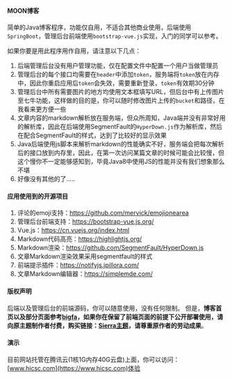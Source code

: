 #### MOON博客
简单的Java博客程序，功能仅自用，不适合其他商业使用，后端使用`SpringBoot`，管理后台前端使用`bootstrap-vue.js`实现，入门的同学可以参考。

如果你要是用此程序用作自用，请注意以下几点：
1. 后端管理后台没有用户管理功能，仅在配置文件中配置一个用户当做管理员
2. 管理后台的每个接口均需要在`header`中添加`token`，服务端将`token`放在内存中，因此你重启应用后`token`会失效，需要重新登录，`token`有效期30分钟
3. 管理后台中所有需要图片的地方均使用文本框填写URL，但后台中有上传图片至七牛功能，这样做的目的是，你可以随时修改图片上传的`bucket`和路径，在我看来更方便一些
4. 文章内容的markdown解析放在服务端，但众所周知，Java端并没有非常好用的解析库，因此在后端使用SegmentFault的`HyperDown.js`作为解析库，然后在配合SegmentFault的样式，达到了比较好的显示效果
5. Java后端使用js脚本来解析markdown的性能确实不好，服务端会把每次解析后的接口放到内存里，因此，在第一次访问某篇文章的时候可能会比较慢，但这个慢你不一定能够感知到，毕竟Java8中使用JS的性能并没有我们想象那么不堪
6. 好像没有其他的了.....

#### 应用使用到的开源项目
1. 评论的emoji支持：https://github.com/mervick/emojionearea
2. 管理后台前端支持：https://bootstrap-vue.js.org/
3. Vue.js：https://cn.vuejs.org/index.html
4. Markdown代码高亮：https://highlightjs.org/
5. Markdown渲染：https://github.com/SegmentFault/HyperDown.js
6. 文章Markdown渲染效果采用segmentfault的样式
7. 前端提示插件：https://notifyjs.jpillora.com/
8. 文章Markdown编辑器：https://simplemde.com/

#### 版权声明
后端以及管理后台的前端源码，你可以随意使用，没有任何限制。
但是，**博客首页以及部分页面参考[bigfa](https://fatesinger.com/)，如果你在保留了前端页面的前提下公开部署使用，请向原主题制作者付费，购买链接：[Sierra主题](https://fatesinger.com/78021)，请尊重原作者的劳动成果**。

#### 演示
目前网站托管在腾讯云(1核1G内存40G云盘)上面，你可以访问：[www.hicsc.com](https://www.hicsc.com)体验
